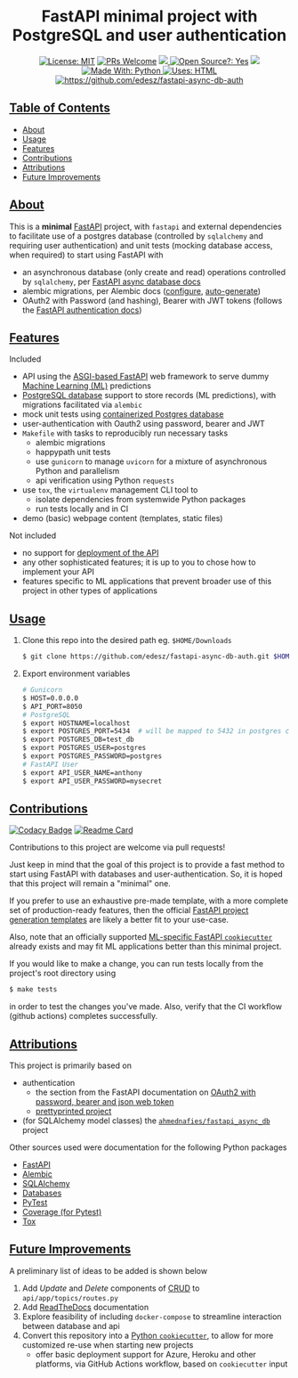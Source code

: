 <div align="center">
  <h1>FastAPI minimal project with PostgreSQL and user authentication</h1>
</div>

<div align="center">
  <a href="https://github.com/psf/black/blob/master/LICENSE"><img alt="License: MIT" src="https://img.shields.io/badge/License-MIT-brightgreen.svg"></a>
  <a href="https://github.com/edesz/fastapi-async-db-auth/pulls"><img alt="PRs Welcome" src="https://img.shields.io/badge/PRs-welcome-brightgreen.svg?style=flat-square"></a>
  <a href="https://github.com/edesz/fastapi-async-db-auth/actions">
    <img src="https://github.com/edesz/fastapi-async-db-auth/workflows/CI/badge.svg"/>
  </a>
  <a href="https://github.com/psf/black/blob/master/LICENSE"><img alt="Open Source?: Yes" src="https://badgen.net/badge/Open%20Source%20%3F/Yes%21/blue?icon=github"></a>
  <a href="https://codecov.io/gh/edesz/fastapi-async-db-auth">
    <img src="https://codecov.io/gh/edesz/fastapi-async-db-auth/branch/main/graph/badge.svg?token=JYERV7HUHM"/>
  </a>
</div>

<div align="center">
<a href="https://www.python.org/">
  <img alt="Made With: Python" src="https://forthebadge.com/images/badges/made-with-python.svg"/>
</a>
<a href="https://html.com/">
  <img alt="Uses: HTML" src="https://forthebadge.com/images/badges/uses-html.svg"/>
</a>
</div>

<div align="center">
<a href="https://codecov.io/gh/edesz/fastapi-async-db-auth">
  <img alt="https://github.com/edesz/fastapi-async-db-auth" src="https://codecov.io/gh/edesz/fastapi-async-db-auth/branch/main/graphs/sunburst.svg"/>
</a>
</div>

## [Table of Contents](#table-of-contents)

- [About](#about)
- [Usage](#usage)
- [Features](#features)
- [Contributions](#contributions)
- [Attributions](#attributions)
- [Future Improvements](#future-improvements)

## [About](#about)
This is a **minimal** [FastAPI](https://fastapi.tiangolo.com/) project, with `fastapi` and external dependencies to facilitate use of a postgres database (controlled by `sqlalchemy` and requiring user authentication) and unit tests (mocking database access, when required) to start using FastAPI with

- an asynchronous database (only create and read) operations controlled by `sqlalchemy`, per [FastAPI async database docs](https://fastapi.tiangolo.com/advanced/async-sql-databases/)
- alembic migrations, per Alembic docs ([configure](https://alembic.sqlalchemy.org/en/latest/tutorial.html), [auto-generate](https://alembic.sqlalchemy.org/en/latest/autogenerate.html#auto-generating-migrations))
- OAuth2 with Password (and hashing), Bearer with JWT tokens (follows the [FastAPI authentication docs](https://fastapi.tiangolo.com/tutorial/security/oauth2-jwt/#oauth2-with-password-and-hashing-bearer-with-jwt-tokens))

## [Features](#features)
Included
- API using the [ASGI-based FastAPI](https://fastapi.tiangolo.com/advanced/middleware/#adding-asgi-middlewares) web framework to serve dummy [Machine Learning (ML)](https://en.wikipedia.org/wiki/Machine_learning) predictions
- [PostgreSQL database](https://www.postgresql.org/) support to store records (ML predictions), with migrations facilitated via `alembic`
- mock unit tests using [containerized Postgres database](https://hub.docker.com/_/postgres)
- user-authentication with Oauth2 using password, bearer and JWT
- `Makefile` with tasks to reproducibly run necessary tasks
  - alembic migrations
  - happypath unit tests
  - use `gunicorn` to manage `uvicorn` for a mixture of asynchronous Python and parallelism
  - api verification using Python `requests`
- use `tox`, the `virtualenv` management CLI tool to
  - isolate dependencies from systemwide Python packages
  - run tests locally and in CI
- demo (basic) webpage content (templates, static files)

Not included
- no support for [deployment of the API](https://fastapi.tiangolo.com/deployment/)
- any other sophisticated features; it is up to you to chose how to implement your API
- features specific to ML applications that prevent broader use of this project in other types of applications

## [Usage](#usage)
1. Clone this repo into the desired path eg. `$HOME/Downloads`
   ```bash
   $ git clone https://github.com/edesz/fastapi-async-db-auth.git $HOME/Downloads
   ```
2. Export environment variables
   ```bash
   # Gunicorn
   $ HOST=0.0.0.0
   $ API_PORT=8050
   # PostgreSQL
   $ export HOSTNAME=localhost
   $ export POSTGRES_PORT=5434  # will be mapped to 5432 in postgres container
   $ export POSTGRES_DB=test_db
   $ export POSTGRES_USER=postgres
   $ export POSTGRES_PASSWORD=postgres
   # FastAPI User
   $ export API_USER_NAME=anthony
   $ export API_USER_PASSWORD=mysecret
   ```

## [Contributions](#contributions)
[![Codacy Badge](https://api.codacy.com/project/badge/Grade/ec8c29200824405e9b5fac048266dabd)](https://app.codacy.com/gh/edesz/fastapi-minimal-ml?utm_source=github.com&utm_medium=referral&utm_content=edesz/fastapi-minimal-ml&utm_campaign=Badge_Grade_Settings)
[![Readme Card](https://github-readme-stats.vercel.app/api/pin/?username=edesz&theme=blue-green&repo=fastapi-async-db-auth)](https://github.com/edesz/fastapi-async-db-auth)

Contributions to this project are welcome via pull requests!

Just keep in mind that the goal of this project is to provide a fast method to start using FastAPI with databases and user-authentication. So, it is hoped that this project will remain a "minimal" one.

If you prefer to use an exhaustive pre-made template, with a more complete set of production-ready features, then the official [FastAPI project generation templates](https://fastapi.tiangolo.com/project-generation/) are likely a better fit to your use-case.

Also, note that an officially supported [ML-specific FastAPI `cookiecutter`](https://fastapi.tiangolo.com/project-generation/#machine-learning-models-with-spacy-and-fastapi) already exists and may fit ML applications better than this minimal project.

If you would like to make a change, you can run tests locally from the project's root directory using

```bash
$ make tests
```
in order to test the changes you've made. Also, verify that the CI workflow (github actions) completes successfully.

## [Attributions](#attributions)
This project is primarily based on
- authentication
  - the section from the FastAPI documentation on [OAuth2 with password, bearer and json web token](https://fastapi.tiangolo.com/tutorial/security/oauth2-jwt/)
  - [prettyprinted project](https://github.com/PrettyPrinted/youtube_video_code/blob/master/2021/01/05/FastAPI%20Authentication%20Example%20With%20OAuth2%20and%20Tortoise%20ORM/fastapiauth/main.py)
- (for SQLAlchemy model classes) the [`ahmednafies/fastapi_async_db`](https://github.com/ahmednafies/fastapi_async_db) project

Other sources used were documentation for the following Python packages
- [FastAPI](https://fastapi.tiangolo.com/)
- [Alembic](https://alembic.sqlalchemy.org/en/latest/tutorial.html#tutorial)
- [SQLAlchemy](https://docs.sqlalchemy.org/en/14/index.html)
- [Databases](https://www.encode.io/databases/)
- [PyTest](https://docs.pytest.org/en/stable/monkeypatch.html#simple-example-monkeypatching-functions)
- [Coverage (for Pytest)](https://coverage.readthedocs.io/en/coverage-5.4/index.html)
- [Tox](https://tox.readthedocs.io/en/latest/index.html)

## [Future Improvements](#future-improvements)
A preliminary list of ideas to be added is shown below
1. Add *Update* and *Delete* components of [CRUD](https://en.wikipedia.org/wiki/Create,_read,_update_and_delete) to `api/app/topics/routes.py`
2. Add [ReadTheDocs](https://readthedocs.org/) documentation
3. Explore feasibility of including `docker-compose` to streamline interaction between database and api
4. Convert this repository into a [Python `cookiecutter`](https://cookiecutterreadthedocs.io/en/latest/), to allow for more customized re-use when starting new projects
   - offer basic deployment support for Azure, Heroku and other platforms, via GitHub Actions workflow, based on `cookiecutter` input
